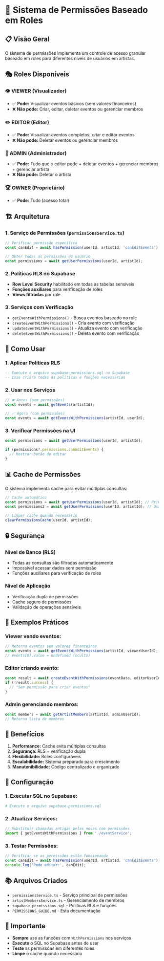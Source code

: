 # 🔐 Sistema de Permissões Baseado em Roles

## 📋 Visão Geral

O sistema de permissões implementa um controle de acesso granular baseado em roles para diferentes níveis de usuários em artistas.

## 🎭 Roles Disponíveis

### 👁️ **VIEWER** (Visualizador)
- ✅ **Pode:** Visualizar eventos básicos (sem valores financeiros)
- ❌ **Não pode:** Criar, editar, deletar eventos ou gerenciar membros

### ✏️ **EDITOR** (Editor)
- ✅ **Pode:** Visualizar eventos completos, criar e editar eventos
- ❌ **Não pode:** Deletar eventos ou gerenciar membros

### 👑 **ADMIN** (Administrador)
- ✅ **Pode:** Tudo que o editor pode + deletar eventos + gerenciar membros + gerenciar artista
- ❌ **Não pode:** Deletar o artista

### 🏆 **OWNER** (Proprietário)
- ✅ **Pode:** Tudo (acesso total)

## 🏗️ Arquitetura

### 1. **Serviço de Permissões** (`permissionsService.ts`)
```typescript
// Verificar permissão específica
const canEdit = await hasPermission(userId, artistId, 'canEditEvents');

// Obter todas as permissões do usuário
const permissions = await getUserPermissions(userId, artistId);
```

### 2. **Políticas RLS no Supabase**
- **Row Level Security** habilitado em todas as tabelas sensíveis
- **Funções auxiliares** para verificação de roles
- **Views filtradas** por role

### 3. **Serviços com Verificação**
- `getEventsWithPermissions()` - Busca eventos baseado no role
- `createEventWithPermissions()` - Cria evento com verificação
- `updateEventWithPermissions()` - Atualiza evento com verificação
- `deleteEventWithPermissions()` - Deleta evento com verificação

## 🚀 Como Usar

### **1. Aplicar Políticas RLS**
```sql
-- Execute o arquivo supabase-permissions.sql no Supabase
-- Isso criará todas as políticas e funções necessárias
```

### **2. Usar nos Serviços**
```typescript
// ❌ Antes (sem permissões)
const events = await getEvents(artistId);

// ✅ Agora (com permissões)
const events = await getEventsWithPermissions(artistId, userId);
```

### **3. Verificar Permissões na UI**
```typescript
const permissions = await getUserPermissions(userId, artistId);

if (permissions?.permissions.canEditEvents) {
  // Mostrar botão de editar
}
```

## 📊 Cache de Permissões

O sistema implementa cache para evitar múltiplas consultas:

```typescript
// Cache automático
const permissions = await getUserPermissions(userId, artistId); // Primeira consulta
const permissions2 = await getUserPermissions(userId, artistId); // Usa cache

// Limpar cache quando necessário
clearPermissionsCache(userId, artistId);
```

## 🔒 Segurança

### **Nível de Banco (RLS)**
- Todas as consultas são filtradas automaticamente
- Impossível acessar dados sem permissão
- Funções auxiliares para verificação de roles

### **Nível de Aplicação**
- Verificação dupla de permissões
- Cache seguro de permissões
- Validação de operações sensíveis

## 📝 Exemplos Práticos

### **Viewer vendo eventos:**
```typescript
// Retorna eventos sem valores financeiros
const events = await getEventsWithPermissions(artistId, viewerUserId);
// events[0].value = undefined (oculto)
```

### **Editor criando evento:**
```typescript
const result = await createEventWithPermissions(eventData, editorUserId);
if (!result.success) {
  // "Sem permissão para criar eventos"
}
```

### **Admin gerenciando membros:**
```typescript
const members = await getArtistMembers(artistId, adminUserId);
// Retorna lista de membros
```

## 🎯 Benefícios

1. **Performance:** Cache evita múltiplas consultas
2. **Segurança:** RLS + verificação dupla
3. **Flexibilidade:** Roles configuráveis
4. **Escalabilidade:** Sistema preparado para crescimento
5. **Manutenibilidade:** Código centralizado e organizado

## 🔧 Configuração

### **1. Executar SQL no Supabase:**
```bash
# Execute o arquivo supabase-permissions.sql
```

### **2. Atualizar Serviços:**
```typescript
// Substituir chamadas antigas pelas novas com permissões
import { getEventsWithPermissions } from './eventService';
```

### **3. Testar Permissões:**
```typescript
// Verificar se as permissões estão funcionando
const canEdit = await hasPermission(userId, artistId, 'canEditEvents');
console.log('Pode editar:', canEdit);
```

## 📚 Arquivos Criados

- `permissionsService.ts` - Serviço principal de permissões
- `artistMembersService.ts` - Gerenciamento de membros
- `supabase-permissions.sql` - Políticas RLS e funções
- `PERMISSIONS_GUIDE.md` - Esta documentação

## 🚨 Importante

- **Sempre** use as funções com `WithPermissions` nos serviços
- **Execute** o SQL no Supabase antes de usar
- **Teste** as permissões em diferentes roles
- **Limpe** o cache quando necessário
